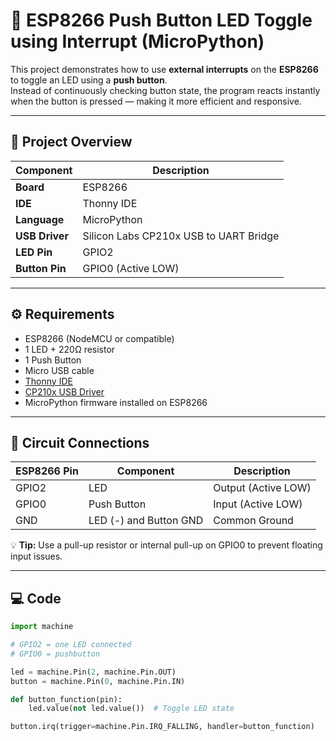 # 🚦 ESP8266 Push Button LED Toggle using Interrupt (MicroPython)

This project demonstrates how to use **external interrupts** on the **ESP8266** to toggle an LED using a **push button**.  
Instead of continuously checking button state, the program reacts instantly when the button is pressed — making it more efficient and responsive.

---

## 🧠 Project Overview

| Component | Description |
|------------|-------------|
| **Board** | ESP8266 |
| **IDE** | Thonny IDE |
| **Language** | MicroPython |
| **USB Driver** | Silicon Labs CP210x USB to UART Bridge |
| **LED Pin** | GPIO2 |
| **Button Pin** | GPIO0 (Active LOW) |

---

## ⚙️ Requirements

- ESP8266 (NodeMCU or compatible)  
- 1 LED + 220Ω resistor  
- 1 Push Button  
- Micro USB cable  
- [Thonny IDE](https://thonny.org/)  
- [CP210x USB Driver](https://www.silabs.com/developers/usb-to-uart-bridge-vcp-drivers)  
- MicroPython firmware installed on ESP8266  

---

## 🧩 Circuit Connections

| ESP8266 Pin | Component | Description |
|--------------|------------|--------------|
| GPIO2 | LED | Output (Active LOW) |
| GPIO0 | Push Button | Input (Active LOW) |
| GND | LED (-) and Button GND | Common Ground |

💡 **Tip:** Use a pull-up resistor or internal pull-up on GPIO0 to prevent floating input issues.

---

## 💻 Code

```python
import machine

# GPIO2 = one LED connected
# GPIO0 = pushbutton

led = machine.Pin(2, machine.Pin.OUT)
button = machine.Pin(0, machine.Pin.IN)

def button_function(pin):
    led.value(not led.value())  # Toggle LED state

button.irq(trigger=machine.Pin.IRQ_FALLING, handler=button_function)
